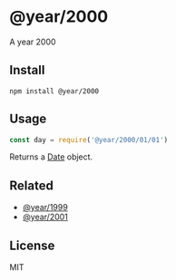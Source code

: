 # @year/2000

A year 2000

## Install

~~~
npm install @year/2000
~~~

## Usage

~~~js
const day = require('@year/2000/01/01')
~~~

Returns a [Date](https://developer.mozilla.org/en-US/docs/Web/JavaScript/Reference/Global_Objects/Date) object.

## Related

* [@year/1999](https://github.com/antonmedv/year/tree/master/packages/1999)
* [@year/2001](https://github.com/antonmedv/year/tree/master/packages/2001)

## License

MIT
